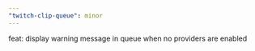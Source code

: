 ```yaml
---
"twitch-clip-queue": minor
---
```


feat: display warning message in queue when no providers are enabled
